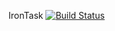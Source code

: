 IronTask
[![Build Status](https://travis-ci.org/SteelCorp/IronTask.svg?branch=master)](https://travis-ci.org/SteelCorp/IronTask)
